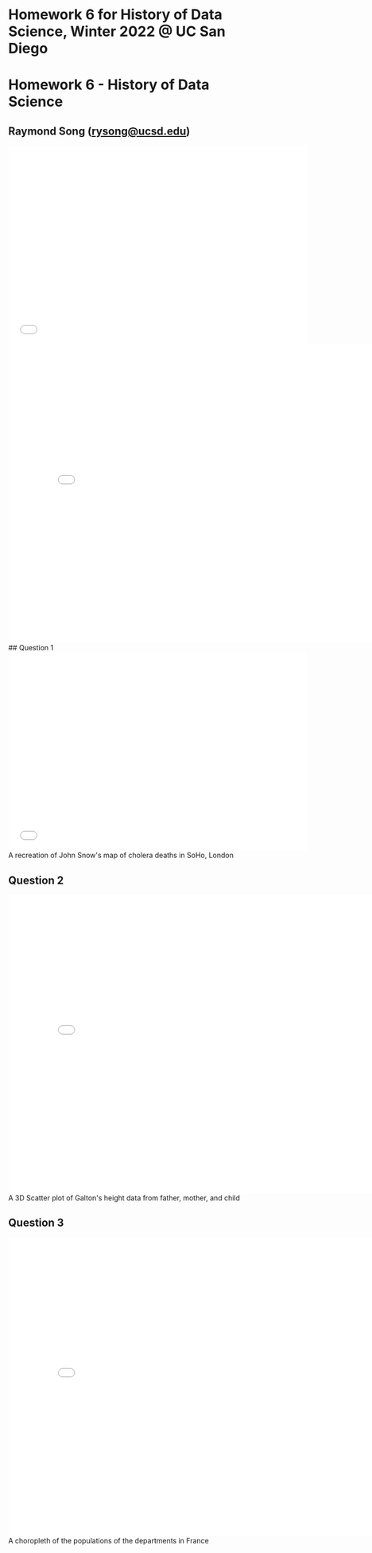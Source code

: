 # Homework 6 for History of Data Science, Winter 2022 @ UC San Diego
# Homework 6 - History of Data Science

## Raymond Song (rysong@ucsd.edu)

<iframe src="../snow-map.html" width=600 height=400 frameBorder=0></iframe>
<iframe src='../snow-map.html' width=800 height=600 frameBorder=0></iframe>
## Question 1
<iframe src="../snow-map.html" width=600 height=400 frameBorder=0></iframe>
<br>
A recreation of John Snow's map of cholera deaths in SoHo, London

## Question 2
<iframe src="../galton_fig.html" width=800 height=600 frameBorder=0></iframe>
<br>
A 3D Scatter plot of Galton's height data from father, mother, and child

## Question 3
<iframe src="../france_fig.html" width=800 height=600 frameBorder=0></iframe>
<br>
A choropleth of the populations of the departments in France

